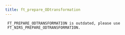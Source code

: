 ```yaml
---
title: ft_prepare_ODtransformation
---
```

```plaintext
 FT_PREPARE_ODTRANSFORMATION is outdated, please use
 FT_NIRS_PREPARE_ODTRANSFORMATION.
```
